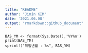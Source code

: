```yaml
---
title: "README"
author: "Jimin KIM"
date: '2021.06.08'
output: "rmarkdown::github_document"
---
```



```{r, echo=FALSE}
BAS_YM <- format(Sys.Date(),'%Y%m')
print(BAS_YM)
sprintf("작업년월 : %s", BAS_YM)
```
